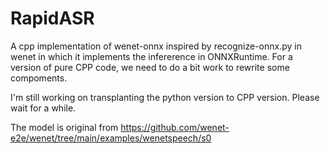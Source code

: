# RapidASR
A cpp implementation of wenet-onnx inspired by recognize-onnx.py in wenet in which it implements the infererence in ONNXRuntime.
For a version of pure CPP code, we need to do a bit work to rewrite some compoments.



I'm still working on transplanting the python version to CPP version. Please wait for a while.

The model is original from https://github.com/wenet-e2e/wenet/tree/main/examples/wenetspeech/s0


